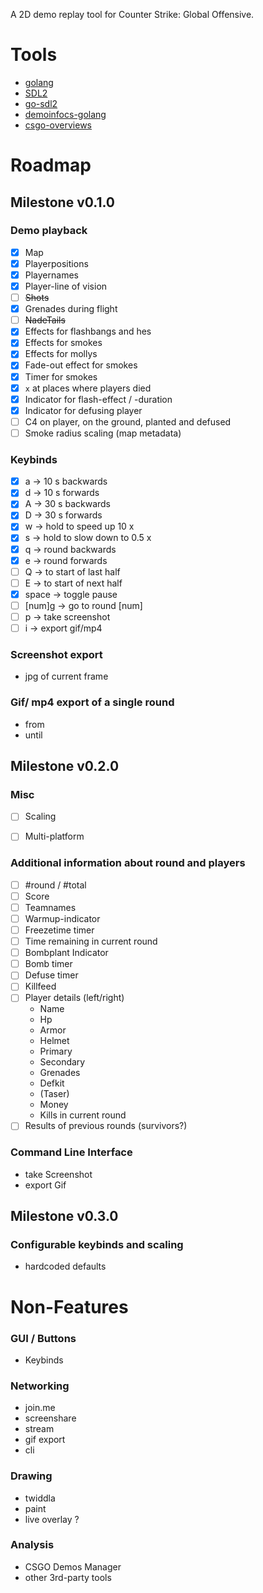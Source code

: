 A 2D demo replay tool for Counter Strike: Global Offensive.

# Tools

* [golang](https://golang.org/)
* [SDL2](https://wiki.libsdl.org/Introduction)
* [go-sdl2](https://github.com/veandco/go-sdl2)
* [demoinfocs-golang](https://github.com/markus-wa/demoinfocs-golang)
* [csgo-overviews](https://github.com/zoidbergwill/csgo-overviews)

# Roadmap

## Milestone v0.1.0

### Demo playback

* [X] Map
* [X] Playerpositions
* [X] Playernames
* [X] Player-line of vision
* [ ] ~~Shots~~
* [X] Grenades during flight
* [ ] ~~NadeTails~~
* [X] Effects for flashbangs and hes
* [X] Effects for smokes
* [X] Effects for mollys
* [X] Fade-out effect for smokes
* [X] Timer for smokes
* [X] `x` at places where players died
* [X] Indicator for flash-effect / -duration
* [X] Indicator for defusing player
* [ ] C4 on player, on the ground, planted and defused
* [ ] Smoke radius scaling (map metadata)

### Keybinds

* [X] a -> 10 s backwards
* [X] d -> 10 s forwards
* [X] A -> 30 s backwards
* [X] D -> 30 s forwards
* [X] w -> hold to speed up 10 x
* [X] s -> hold to slow down to 0.5 x
* [X] q -> round backwards
* [X] e -> round forwards
* [ ] Q -> to start of last half
* [ ] E -> to start of next half
* [X] space -> toggle pause
* [ ] [num]g -> go to round [num]
* [ ] p -> take screenshot
* [ ] i -> export gif/mp4

### Screenshot export

* jpg of current frame

### Gif/ mp4 export of a single round

* from
* until

## Milestone v0.2.0

### Misc

* [ ] Scaling
* [ ] Multi-platform
 

### Additional information about round and players

* [ ] #round / #total
* [ ] Score
* [ ] Teamnames
* [ ] Warmup-indicator
* [ ] Freezetime timer
* [ ] Time remaining in current round
* [ ] Bombplant Indicator
* [ ] Bomb timer
* [ ] Defuse timer
* [ ] Killfeed
* [ ] Player details (left/right)
    - Name
    - Hp
    - Armor
    - Helmet
    - Primary
    - Secondary
    - Grenades
    - Defkit
    - (Taser)
    - Money
    - Kills in current round
* [ ] Results of previous rounds (survivors?)

### Command Line Interface

* take Screenshot
* export Gif

## Milestone v0.3.0

### Configurable keybinds and scaling

* hardcoded defaults

# Non-Features

### GUI / Buttons

* Keybinds

### Networking

* join.me
* screenshare
* stream
* gif export
* cli

### Drawing

* twiddla
* paint
* live overlay ?

### Analysis

* CSGO Demos Manager
* other 3rd-party tools
